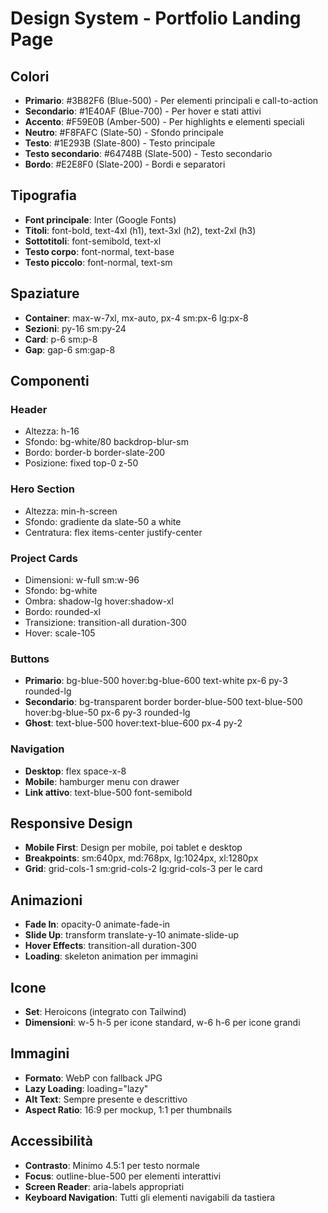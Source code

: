 # Design System - Portfolio Landing Page

## Colori
- **Primario**: #3B82F6 (Blue-500) - Per elementi principali e call-to-action
- **Secondario**: #1E40AF (Blue-700) - Per hover e stati attivi
- **Accento**: #F59E0B (Amber-500) - Per highlights e elementi speciali
- **Neutro**: #F8FAFC (Slate-50) - Sfondo principale
- **Testo**: #1E293B (Slate-800) - Testo principale
- **Testo secondario**: #64748B (Slate-500) - Testo secondario
- **Bordo**: #E2E8F0 (Slate-200) - Bordi e separatori

## Tipografia
- **Font principale**: Inter (Google Fonts)
- **Titoli**: font-bold, text-4xl (h1), text-3xl (h2), text-2xl (h3)
- **Sottotitoli**: font-semibold, text-xl
- **Testo corpo**: font-normal, text-base
- **Testo piccolo**: font-normal, text-sm

## Spaziature
- **Container**: max-w-7xl, mx-auto, px-4 sm:px-6 lg:px-8
- **Sezioni**: py-16 sm:py-24
- **Card**: p-6 sm:p-8
- **Gap**: gap-6 sm:gap-8

## Componenti

### Header
- Altezza: h-16
- Sfondo: bg-white/80 backdrop-blur-sm
- Bordo: border-b border-slate-200
- Posizione: fixed top-0 z-50

### Hero Section
- Altezza: min-h-screen
- Sfondo: gradiente da slate-50 a white
- Centratura: flex items-center justify-center

### Project Cards
- Dimensioni: w-full sm:w-96
- Sfondo: bg-white
- Ombra: shadow-lg hover:shadow-xl
- Bordo: rounded-xl
- Transizione: transition-all duration-300
- Hover: scale-105

### Buttons
- **Primario**: bg-blue-500 hover:bg-blue-600 text-white px-6 py-3 rounded-lg
- **Secondario**: bg-transparent border border-blue-500 text-blue-500 hover:bg-blue-50 px-6 py-3 rounded-lg
- **Ghost**: text-blue-500 hover:text-blue-600 px-4 py-2

### Navigation
- **Desktop**: flex space-x-8
- **Mobile**: hamburger menu con drawer
- **Link attivo**: text-blue-500 font-semibold

## Responsive Design
- **Mobile First**: Design per mobile, poi tablet e desktop
- **Breakpoints**: sm:640px, md:768px, lg:1024px, xl:1280px
- **Grid**: grid-cols-1 sm:grid-cols-2 lg:grid-cols-3 per le card

## Animazioni
- **Fade In**: opacity-0 animate-fade-in
- **Slide Up**: transform translate-y-10 animate-slide-up
- **Hover Effects**: transition-all duration-300
- **Loading**: skeleton animation per immagini

## Icone
- **Set**: Heroicons (integrato con Tailwind)
- **Dimensioni**: w-5 h-5 per icone standard, w-6 h-6 per icone grandi

## Immagini
- **Formato**: WebP con fallback JPG
- **Lazy Loading**: loading="lazy"
- **Alt Text**: Sempre presente e descrittivo
- **Aspect Ratio**: 16:9 per mockup, 1:1 per thumbnails

## Accessibilità
- **Contrasto**: Minimo 4.5:1 per testo normale
- **Focus**: outline-blue-500 per elementi interattivi
- **Screen Reader**: aria-labels appropriati
- **Keyboard Navigation**: Tutti gli elementi navigabili da tastiera